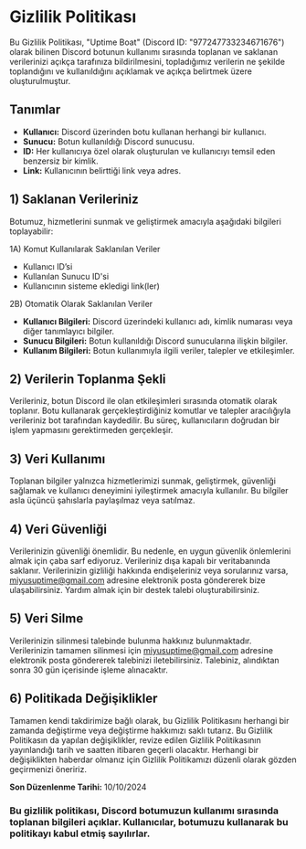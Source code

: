 # Gizlilik Politikası

Bu Gizlilik Politikası, "Uptime Boat" (Discord ID: "977247733234671676") olarak bilinen Discord botunun kullanımı sırasında toplanan ve saklanan verilerinizi açıkça tarafınıza bildirilmesini, topladığımız verilerin ne şekilde toplandığını ve kullanıldığını açıklamak ve açıkça belirtmek üzere oluşturulmuştur.

## Tanımlar
- **Kullanıcı:** Discord üzerinden botu kullanan herhangi bir kullanıcı.
- **Sunucu:** Botun kullanıldığı Discord sunucusu.
- **ID:** Her kullanıcıya özel olarak oluşturulan ve kullanıcıyı temsil eden benzersiz bir kimlik.
- **Link:** Kullanıcının belirttiği link veya adres.

## 1) Saklanan Verileriniz
Botumuz, hizmetlerini sunmak ve geliştirmek amacıyla aşağıdaki bilgileri toplayabilir:

1A) Komut Kullanılarak Saklanılan Veriler
- Kullanıcı ID’si
- Kullanılan Sunucu ID'si
- Kullanıcının sisteme ekledigi link(ler)

2B) Otomatik Olarak Saklanılan Veriler
- **Kullanıcı Bilgileri:** Discord üzerindeki kullanıcı adı, kimlik numarası veya diğer tanımlayıcı bilgiler.
- **Sunucu Bilgileri:** Botun kullanıldığı Discord sunucularına ilişkin bilgiler.
- **Kullanım Bilgileri:** Botun kullanımıyla ilgili veriler, talepler ve etkileşimler.

## 2) Verilerin Toplanma Şekli
Verileriniz, botun Discord ile olan etkileşimleri sırasında otomatik olarak toplanır. Botu kullanarak gerçekleştirdiğiniz komutlar ve talepler aracılığıyla verileriniz bot tarafından kaydedilir. Bu süreç, kullanıcıların doğrudan bir işlem yapmasını gerektirmeden gerçekleşir.

## 3) Veri Kullanımı
Toplanan bilgiler yalnızca hizmetlerimizi sunmak, geliştirmek, güvenliği sağlamak ve kullanıcı deneyimini iyileştirmek amacıyla kullanılır. Bu bilgiler asla üçüncü şahıslarla paylaşılmaz veya satılmaz.

## 4) Veri Güvenliği
Verilerinizin güvenliği önemlidir. Bu nedenle, en uygun güvenlik önlemlerini almak için çaba sarf ediyoruz. Verileriniz dışa kapalı bir veritabanında saklanır. Verilerinizin gizliliği hakkında endişeleriniz veya sorularınız varsa, miyusuptime@gmail.com adresine elektronik posta göndererek bize ulaşabilirsiniz. Yardım almak için bir destek talebi oluşturabilirsiniz.

## 5) Veri Silme
Verilerinizin silinmesi talebinde bulunma hakkınız bulunmaktadır. Verilerinizin tamamen silinmesi için miyusuptime@gmail.com adresine elektronik posta göndererek talebinizi iletebilirsiniz. Talebiniz, alındıktan sonra 30 gün içerisinde işleme alınacaktır.

## 6) Politikada Değişiklikler
Tamamen kendi takdirimize bağlı olarak, bu Gizlilik Politikasını herhangi bir zamanda değiştirme veya değiştirme hakkımızı saklı tutarız. Bu Gizlilik Politikasın da yapılan değişiklikler, revize edilen Gizlilik Politikasının yayınlandığı tarih ve saatten itibaren geçerli olacaktır. Herhangi bir değişiklikten haberdar olmanız için Gizlilik Politikamızı düzenli olarak gözden geçirmenizi öneririz.

**Son Düzenlenme Tarihi:** 10/10/2024

### Bu gizlilik politikası, Discord botumuzun kullanımı sırasında toplanan bilgileri açıklar. Kullanıcılar, botumuzu kullanarak bu politikayı kabul etmiş sayılırlar.
